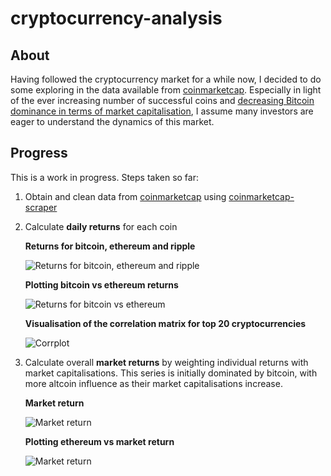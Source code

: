 # cryptocurrency-analysis

## About

Having followed the cryptocurrency market for a while now, I decided to do some exploring in the data available from [coinmarketcap](https://coinmarketcap.com).
Especially in light of the ever increasing number of successful coins and [decreasing Bitcoin dominance in terms of market capitalisation](https://coinmarketcap.com/charts/#btc-percentage), I assume many investors are eager to understand the dynamics of this market.

## Progress

This is a work in progress. Steps taken so far:

1. Obtain and clean data from [coinmarketcap](https://coinmarketcap.com) using [coinmarketcap-scraper](https://github.com/prouast/coinmarketcap-scraper)

2. Calculate **daily returns** for each coin

	**Returns for bitcoin, ethereum and ripple**

	![Returns for bitcoin, ethereum and ripple](https://raw.githubusercontent.com/prouast/cryptocurrency-analysis/master/Coin-returns.png?style=centerme)

	**Plotting bitcoin vs ethereum returns**
	
	![Returns for bitcoin vs ethereum](https://raw.githubusercontent.com/prouast/cryptocurrency-analysis/master/Bitcoin-vs-ethereum-returns.png?style=centerme)

	**Visualisation of the correlation matrix for top 20 cryptocurrencies**
	
	![Corrplot](https://raw.githubusercontent.com/prouast/cryptocurrency-analysis/master/Corrplot.png?style=centerme)

3. Calculate overall **market returns** by weighting individual returns with market capitalisations. This series is initially dominated by bitcoin, with more altcoin influence as their market capitalisations increase. 

	**Market return**

	![Market return](https://raw.githubusercontent.com/prouast/cryptocurrency-analysis/master/Market-return.png?style=centerme)

	**Plotting ethereum vs market return**
	
	![Market return](https://raw.githubusercontent.com/prouast/cryptocurrency-analysis/master/Ethereum-vs-market-return.png?style=centerme)